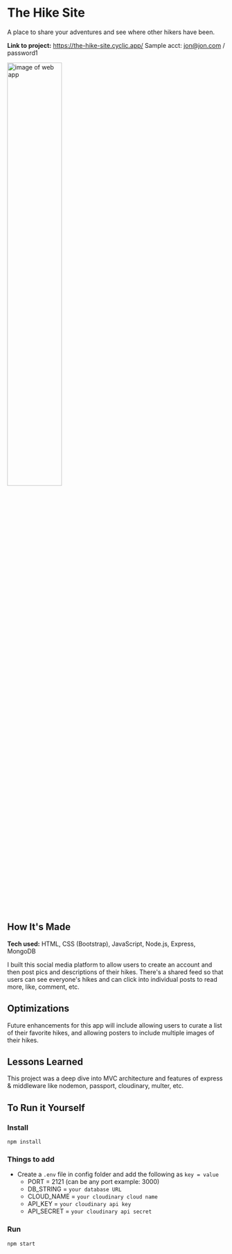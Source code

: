 # The Hike Site
A place to share your adventures and see where other hikers have been.

**Link to project:** https://the-hike-site.cyclic.app/
Sample acct: jon@jon.com / password1

<img alt="image of web app" src="https://brianandrewoneil.github.io/TicTacToe/img/theHikeSite.png" width=50%>

## How It's Made

**Tech used:** HTML, CSS (Bootstrap), JavaScript, Node.js, Express, MongoDB

I built this social media platform to allow users to create an account and then post pics and descriptions of their hikes. There's a shared feed so that users can see everyone's hikes and can click into individual posts to read more, like, comment, etc.

## Optimizations
Future enhancements for this app will include allowing users to curate a list of their favorite hikes, and allowing posters to include multiple images of their hikes.

## Lessons Learned
This project was a deep dive into MVC architecture and features of express & middleware like nodemon, passport, cloudinary, multer, etc.

## To Run it Yourself
### Install

`npm install`

### Things to add

- Create a `.env` file in config folder and add the following as `key = value`
  - PORT = 2121 (can be any port example: 3000)
  - DB_STRING = `your database URL`
  - CLOUD_NAME = `your cloudinary cloud name`
  - API_KEY = `your cloudinary api key`
  - API_SECRET = `your cloudinary api secret`

### Run

`npm start`


